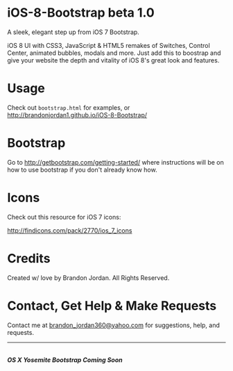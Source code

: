 iOS-8-Bootstrap beta 1.0
===============

A sleek, elegant step up from iOS 7 Bootstrap.

iOS 8 UI with CSS3, JavaScript & HTML5 remakes of Switches, Control Center, animated bubbles, modals and more.
Just add this to boostrap and give your website the depth and vitality of iOS 8's great look and features.

Usage
==============

Check out `bootstrap.html` for examples, or <a href="http://brandonjordan1.github.io/iOS-8-Bootstrap/" target="_blank">http://brandonjordan1.github.io/iOS-8-Bootstrap/</a>

Bootstrap
==============
Go to http://getbootstrap.com/getting-started/ where instructions will be on how to use bootstrap if you don't already know how.

Icons
==============
Check out this resource for iOS 7 icons:

http://findicons.com/pack/2770/ios_7_icons

Credits
==============

Created w/ love by Brandon Jordan. All Rights Reserved.

Contact, Get Help & Make Requests
==============
Contact me at <a href='mailto:brandon_jordan360@yahoo.com'>brandon_jordan360@yahoo.com</a> for suggestions, help, and requests.
<br/>
<hr/>
<br/>
<b><i>OS X Yosemite Bootstrap Coming Soon</i></b>
